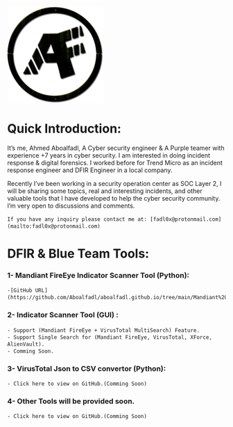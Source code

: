 <img src="https://raw.githubusercontent.com/Aboalfadl/aboalfadl.github.io/main/Logo.png" style="zoom:50%;" />

# Quick Introduction:

It’s me, Ahmed Aboalfadl, A Cyber security engineer & A Purple teamer with experience +7 years in cyber security. I am interested in doing incident response & digital forensics. I worked before for Trend Micro as an incident response engineer and DFIR Engineer in a local company. 

Recently I’ve been working in a security operation center as SOC Layer 2, I will be sharing some topics,  real and interesting incidents, and other valuable tools that I have developed to help the cyber security community.
I’m very open to discussions and comments.

```
If you have any inquiry please contact me at: [fadl0x@protonmail.com](mailto:fadl0x@protonmail.com) 
```

# DFIR & Blue Team Tools:

### 1- Mandiant FireEye Indicator Scanner Tool (Python):

	-[GitHub URL](https://github.com/Aboalfadl/aboalfadl.github.io/tree/main/Mandiant%20FireEye%20API%20Indicator%20Search%20v1.5)

### 2- Indicator Scanner Tool (GUI) :

	- Support (Mandiant FireEye + VirusTotal MultiSearch) Feature.
	- Support Single Search for (Mandiant FireEye, VirusTotal, XForce, AlienVault).
	- Comming Soon.

### 3- VirusTotal Json to CSV convertor (Python):

	- Click here to view on GitHub.(Comming Soon)

### 4- Other Tools will be provided soon.

	- Click here to view on GitHub.(Comming Soon)

### 


